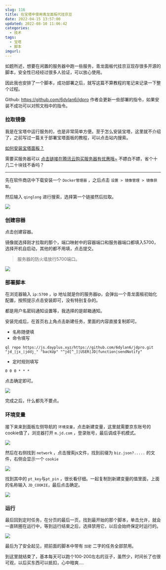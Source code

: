 ```yaml
---
slug: 116
title: 在宝塔中使用青龙面板代挂京豆
date: 2022-04-15 13:57:00
updated: 2022-08-10 11:06:42
categories: 
  - 技术
tags: 
  - 宝塔
  - 脚本
imgurl: 
---
```



如题所述，想要在闲置的服务器中跑一些服务，青龙面板代挂京豆现存很多开源的脚本，安全性已经经过很多人验证，可以放心使用。

<!-- more -->

因此我也安排了一个脚本，成功部署之后，就写这篇不算教程的笔记来记录一下整个过程。

Github: https://github.com/6dylan6/jdpro 
作者会更新一些部署的指令，如果安装不成功可以对照文档中的指令。

### 拉取镜像

我是在宝塔中运行服务的，也是非常简单方便。至于怎么安装宝塔，这里就不介绍了，之前写过一篇关于部署宝塔面板的教程，可以点击站内搜索。

[如何安装宝塔面板？](https://imhan.cn/posts/20210511)

需要买服务器可以 [点击链接在腾讯云购买服务器有优惠哦~](https://curl.qcloud.com/opakHBek) 不嫖白不嫖，省个十几二十块钱不香吗？

---

先在软件商店中下载安装一个 `Docker管理器` ，之后点击 `设置 > 镜像管理 > 镜像获取`。

然后输入 `qinglong` 进行搜索，选择第一个链接然后拉取。

![](https://oss.zburu.com/i/2022/04/24/6264d9cbb43e4.png)

### 创建容器

点击创建容器。

镜像就选择刚才拉取的那个，端口映射中的容器端口和服务器端口都填入5700，选择开机自启动，其他的都不用填，点击提交。

>服务器的防火墙放行5700端口。


![](https://oss.zburu.com/i/2022/04/24/6264d9e5ed0bb.png)

### 部署脚本

在浏览器输入 `ip:5700` ，ip 地址就是你的服务器ip，会弹出一个青龙面板初始化配置，按照提示点击安装即可，没有特别复杂的。

都是用户名密码通知设置等，我选择的是邮箱通知。

安装完成后，在首页右上角点击新建任务，里面的内容直接复制即可。

* 名称随便填
* 命令填写

```
ql repo https://js.dayplus.xyz/https://github.com/6dylan6/jdpro.git "jd_|jx_|jddj_" "backUp" "^jd[^_]|USER|JD|function|sendNotify"
```
* 定时规则填写

```
0 0 0 * * *
```

点击确定即可。

![](https://oss.zburu.com/i/2022/04/24/6264da01401ac.png)

完成之后，什么都先不要点。

### 环境变量

接下来来到面板左侧导航的 `环境变量`，点击新建变量，这里就需要京东账号的cookie值了，浏览器打开 `m.jd.com` ，登录账号，最后调成手机模式。

![](https://oss.zburu.com/i/2022/04/24/6264da11d338a.png)

然后在右侧找到 `network` ，点击搜索js文件，找到前缀为 `biz.json?.....` 的文件，右侧会显示一个 `cookie`

![](https://oss.zburu.com/i/2022/04/24/6264da1ed479e.png)

找到其中的 `pt_key`与`pt_pin` ，很长看仔细。一起复制到新建变量的值里面，上面的名称输入 `JD_COOKIE`，最后点击确定。

![](https://oss.zburu.com/i/2022/04/24/6264da2b927ca.png)

### 运行

最后回到定时任务，在分页的最后一页，找到最开始的那个脚本，单击允许，就会一直转圈在运行中，等到运行结束之后，选择禁用它，以后会始终保定时运行的。

![](https://oss.zburu.com/i/2022/04/24/6264da3ccc796.png)

最后为了安全起见，把前面的脚本中带有 `加密` 二字的任务全部禁用。

到这里就结束了，基本每天可以跑个100-200左右的豆子，虽然少，时间长了也很可观，以后买东西可以抵扣，心中暗爽....